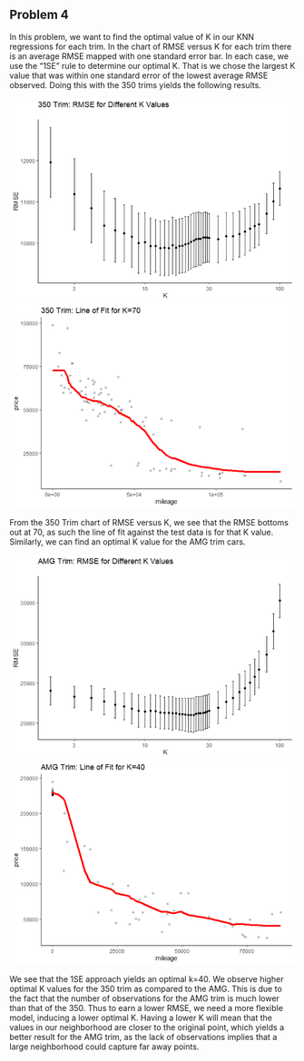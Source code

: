 Problem 4
---------

In this problem, we want to find the optimal value of K in our KNN
regressions for each trim. In the chart of RMSE versus K for each trim
there is an average RMSE mapped with one standard error bar. In each
case, we use the “1SE” rule to determine our optimal K. That is we chose
the largest K value that was within one standard error of the lowest
average RMSE observed. Doing this with the 350 trims yields the
following results.

![](HW1_P4_files/figure-markdown_strict/unnamed-chunk-2-1.png)![](HW1_P4_files/figure-markdown_strict/unnamed-chunk-2-2.png)

From the 350 Trim chart of RMSE versus K, we see that the RMSE bottoms
out at 70, as such the line of fit against the test data is for that K
value. Similarly, we can find an optimal K value for the AMG trim cars.

![](HW1_P4_files/figure-markdown_strict/unnamed-chunk-3-1.png)![](HW1_P4_files/figure-markdown_strict/unnamed-chunk-3-2.png)

We see that the 1SE approach yields an optimal k=40. We observe higher
optimal K values for the 350 trim as compared to the AMG. This is due to
the fact that the number of observations for the AMG trim is much lower
than that of the 350. Thus to earn a lower RMSE, we need a more flexible
model, inducing a lower optimal K. Having a lower K will mean that the
values in our neighborhood are closer to the original point, which
yields a better result for the AMG trim, as the lack of observations
implies that a large neighborhood could capture far away points.
